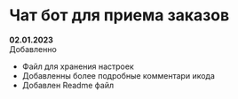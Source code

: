 <h1>Чат бот для приема заказов</h1>

<strong>02.01.2023</strong><br>
Добавленно
* Файл для хранения настроек <br>
* Добавленны более подробные комментари икода <br>
* Добавлен Readme файл <br>
